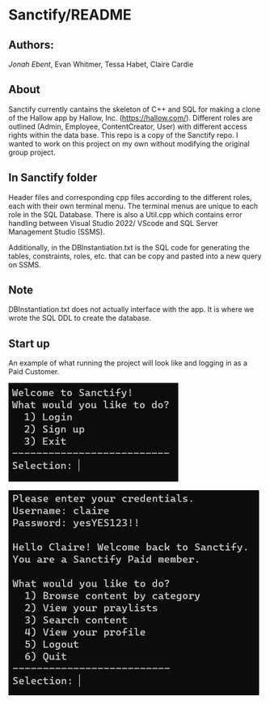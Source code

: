 # Sanctify/README
## Authors:
*Jonah Ebent*, Evan Whitmer, Tessa Habet, Claire Cardie

## About
Sanctify currently cantains the skeleton of C++ and SQL for making a clone of the Hallow app by Hallow, Inc. (https://hallow.com/).
Different roles are outlined (Admin, Employee, ContentCreator, User) with different access rights within the data base.
This repo is a copy of the Sanctify repo. I wanted to work on this project on my own without modifying the original group project.

## In Sanctify folder
Header files and corresponding cpp files according to the different roles, each with their own terminal menu. The terminal
menus are unique to each role in the SQL Database. There is also a Util.cpp which contains error handling between Visual
Studio 2022/ VScode and SQL Server Management Studio (SSMS). 

Additionally, in the DBInstantiation.txt is the SQL code for generating the tables, constraints, roles, etc. that can be 
copy and pasted into a new query on SSMS.

## Note
DBInstantiation.txt does not actually interface with the app. It is where we wrote the SQL DDL to create the database.

## Start up
An example of what running the project will look like and logging in as a Paid Customer.

![A Picture of the login menu.](Pictures/Screenshot%202023-12-11%20100052.png)

![A picture of the Customer Menu.](Pictures/Screenshot%202023-12-11%20100144.png)
